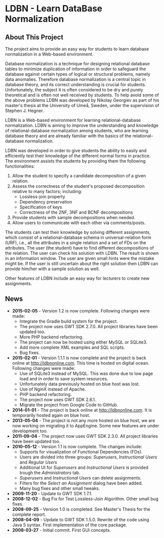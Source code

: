# LDBN - Learn DataBase Normalization

## About This Project
The project aims to provide an easy way for students to learn database normalization in a Web-based environment. 

Database normalization is a technique for designing relational database tables to minimize duplication of information in order to safeguard the database against certain types of logical or structural problems, namely data anomalies. Therefore database normalization is a central topic in database theory, and its correct understanding is crucial for students. Unfortunately, the subject it is often considered to be dry and purely theoretical and is often not well received by students. To help avoid some of the above problems LDBN was developed by Nikolay Georgiev as part of his master's thesis at the University of Umeå, Sweden, under the supervision of Stephen J. Hegner.

LDBN is a Web-based environment for learning relational-database normalization. LDBN is aiming to improve the understanding and knowledge of relational-database normalization among students, who are learning database theory and are already familiar with the basics of the relational-database normalization.

LDBN was developed in order to give students the ability to easily and efficiently test their knowledge of the different normal forms in practice. The environment assists the students by providing them the following functionalities:

1. Allow the student to specify a candidate decomposition of a given relation.
2. Assess the correctness of the student's proposed decomposition relative to many factors; including:
    * Lossless-join property
    * Dependency preservation
    * Specification of keys
    * Correctness of the 2NF, 3NF and BCNF decompositions
3. Provide students with sample decompositions when needed.
4. Allow users to communicate with each other via comments/posts.

The students can test their knowledge by solving different assignments, which consist of a relational-database schema in universal-relation form (URF), i.e., all the attributes in a single relation and a set of FDs on the attributes. The user (the student) have to find different decompositions of the relation.
The user can check his solution with LDBN. The result is shown in an information window. The user are given small hints were the mistake might be. If the user is still uncertain about the right solution then LDBN can provide him/her with a sample solution as well.

Other features of LDBN include an easy way for lecturers to create new assignments. 

## News
* **2015-02-05** - Version 1.2 is now complete. Following changes were made:
    * Integrate the Gradle build system for the project.
    * The project now uses GWT SDK 2.7.0. All project libraries have been updated too.
    * More PHP backend refactoring.
    * The project can now be hosted using either MySQL or SQLite3.
    * Add more complete XML examples and SQL scripts.
    * Bug fixes.
* **2015-02-01** - Version 1.1.1 is now complete and the project is back online at http://ldbnonline.com. This time is hosted on digital ocean. Following changes were made:
    * Use of SQLite3 instead of MySQL. This was done due to low page load and in order to save system resources.
    * Unfortunately data previously hosted on blue host was lost.
    * Use of NginX instead of Apache.
    * PHP backend refactoring.
    * The project now uses GWT SDK 2.6.1.
    * Migrate the project from Google Code to GitHub.
* **2014-01-01** - The project is back online at http://ldbnonline.com. It is temporarily hosted again on blue host.
* **2013-05-04** - The project is not any more hosted on blue host, we are now working on migrating it to AppEngine. Some new features are under development too.
* **2011-09-04** - The project now uses GWT SDK 2.3.0. All project libraries have been updated too.
* **2010-05-12** - Version 1.1 is now complete. The changes include:
    * Supports for visualization of Functional Dependencies (FDs). 
    * Users are divided into three groups: _Superusers_, _Instructional Users_ and _Regular Users_
    * Additional UI for _Superusers_ and _Instructional Users_ is provided trough the _Administrators_ tab.
    * _Superusers_ and _Instructional Users_ can delete assignments.
    * Filters for the _Select an Assignment_ dialog have been added.
    * Many bug fixes and other small tweaks.
* **2009-11-20** - Update to GWT SDK 1.7.1.
* **2008-12-02** - Bug Fix for Test Lossless-Join Algorithm. Other small bug fixes.
* **2008-09-25** - Version 1.0 is completed. See Master's Thesis for the complete report.
* **2008-04-09** - Update to GWT SDK 1.5.0. Rewrite of the code using Java 5 syntax. First implementation of the core package. 
* **2008-03-27** - Initial commit. First GUI concepts.